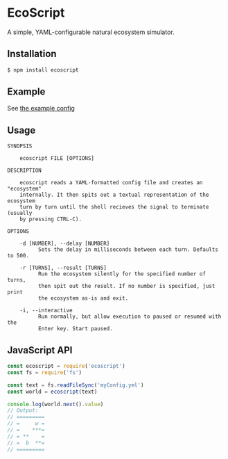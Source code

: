 # EcoScript

A simple, YAML-configurable natural ecosystem simulator.

## Installation

```bash
$ npm install ecoscript
```

## Example

See [the example config](https://github.com/dustinrohde/ecoscript/blob/master/examples/example.yml)

## Usage

```
SYNOPSIS
  
    ecoscript FILE [OPTIONS]

DESCRIPTION

    ecoscript reads a YAML-formatted config file and creates an "ecosystem"
    internally. It then spits out a textual representation of the ecosystem
    turn by turn until the shell recieves the signal to terminate (usually
    by pressing CTRL-C).

OPTIONS

    -d [NUMBER], --delay [NUMBER]
          Sets the delay in milliseconds between each turn. Defaults to 500.

    -r [TURNS], --result [TURNS]
          Run the ecosystem silently for the specified number of turns,
          then spit out the result. If no number is specified, just print
          the ecosystem as-is and exit.

    -i, --interactive
          Run normally, but allow execution to paused or resumed with the
          Enter key. Start paused.
```

## JavaScript API

```js
const ecoscript = require('ecoscript')
const fs = require('fs')

const text = fs.readFileSync('myConfig.yml')
const world = ecoscript(text)

console.log(world.next().value)
// Output:
// =========
// =     w =
// =    ***=
// = **    =
// =  b  **=
// =========
```
